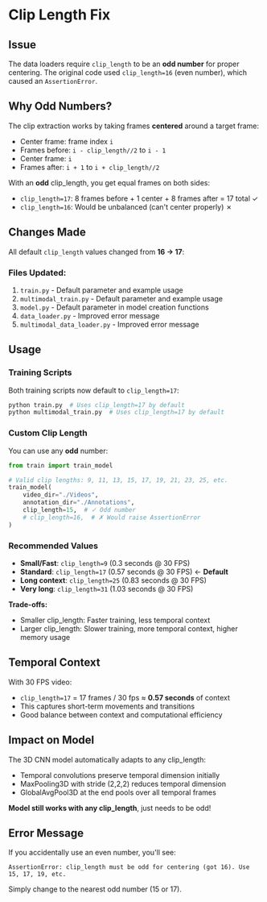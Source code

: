# Clip Length Fix

## Issue
The data loaders require `clip_length` to be an **odd number** for proper centering. The original code used `clip_length=16` (even number), which caused an `AssertionError`.

## Why Odd Numbers?

The clip extraction works by taking frames **centered** around a target frame:
- Center frame: frame index `i`
- Frames before: `i - clip_length//2` to `i - 1`
- Center frame: `i`
- Frames after: `i + 1` to `i + clip_length//2`

With an **odd** clip_length, you get equal frames on both sides:
- `clip_length=17`: 8 frames before + 1 center + 8 frames after = 17 total ✓
- `clip_length=16`: Would be unbalanced (can't center properly) ✗

## Changes Made

All default `clip_length` values changed from **16 → 17**:

### Files Updated:
1. `train.py` - Default parameter and example usage
2. `multimodal_train.py` - Default parameter and example usage
3. `model.py` - Default parameter in model creation functions
4. `data_loader.py` - Improved error message
5. `multimodal_data_loader.py` - Improved error message

## Usage

### Training Scripts
Both training scripts now default to `clip_length=17`:

```bash
python train.py  # Uses clip_length=17 by default
python multimodal_train.py  # Uses clip_length=17 by default
```

### Custom Clip Length
You can use any **odd** number:

```python
from train import train_model

# Valid clip lengths: 9, 11, 13, 15, 17, 19, 21, 23, 25, etc.
train_model(
    video_dir="./Videos",
    annotation_dir="./Annotations",
    clip_length=15,  # ✓ Odd number
    # clip_length=16,  # ✗ Would raise AssertionError
)
```

### Recommended Values
- **Small/Fast**: `clip_length=9` (0.3 seconds @ 30 FPS)
- **Standard**: `clip_length=17` (0.57 seconds @ 30 FPS) ← **Default**
- **Long context**: `clip_length=25` (0.83 seconds @ 30 FPS)
- **Very long**: `clip_length=31` (1.03 seconds @ 30 FPS)

**Trade-offs:**
- Smaller clip_length: Faster training, less temporal context
- Larger clip_length: Slower training, more temporal context, higher memory usage

## Temporal Context

With 30 FPS video:
- `clip_length=17` = 17 frames / 30 fps ≈ **0.57 seconds** of context
- This captures short-term movements and transitions
- Good balance between context and computational efficiency

## Impact on Model

The 3D CNN model automatically adapts to any clip_length:
- Temporal convolutions preserve temporal dimension initially
- MaxPooling3D with stride (2,2,2) reduces temporal dimension
- GlobalAvgPool3D at the end pools over all temporal frames

**Model still works with any clip_length**, just needs to be odd!

## Error Message

If you accidentally use an even number, you'll see:
```
AssertionError: clip_length must be odd for centering (got 16). Use 15, 17, 19, etc.
```

Simply change to the nearest odd number (15 or 17).
